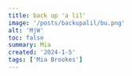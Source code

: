 ```yaml
---
title: back up 'a lil'
image: '/posts/backupalil/bu.png'
alt: 'MjW'
toc: false
summary: Mia
created: '2024-1-5'
tags: ['Mia Brookes']
---
```


<script>
  import { YouTube } from 'sveltekit-embed'
</script>

<YouTube youTubeId="8CBPrR-YGys" />
